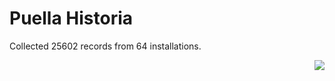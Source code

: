 # Puella Historia

Collected 25602 records from 64 installations.

<p align="right"><img src="https://xn--80aalyho.xn--p1ai/magireco/NAgitan/img/kagome.png" /></p>
